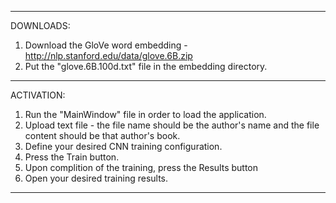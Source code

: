 ____________________________________________________________________________________________________________________
DOWNLOADS:
1. Download the GloVe word embedding - http://nlp.stanford.edu/data/glove.6B.zip
2. Put the "glove.6B.100d.txt" file in the embedding directory.
--------------------------------------------------------------------------------------------------------------------
ACTIVATION:
1. Run the "MainWindow" file in order to load the application.
2. Upload text file -  the file name should be the author's name and the file content should be that author's book.
3. Define your desired CNN training configuration.
4. Press the Train button.
5. Upon complition of the training, press the Results button
6. Open your desired training results.
____________________________________________________________________________________________________________________
